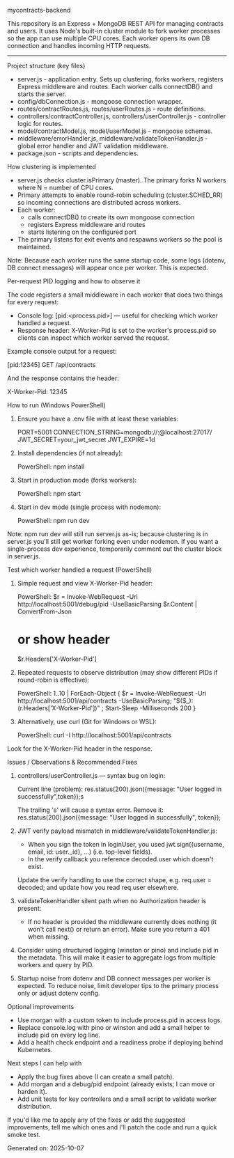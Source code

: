 mycontracts-backend

This repository is an Express + MongoDB REST API for managing contracts and users. It uses Node's built-in cluster module to fork worker processes so the app can use multiple CPU cores. Each worker opens its own DB connection and handles incoming HTTP requests.

---

Project structure (key files)

- server.js - application entry. Sets up clustering, forks workers, registers Express middleware and routes. Each worker calls connectDB() and starts the server.
- config/dbConnection.js - mongoose connection wrapper.
- routes/contractRoutes.js, routes/userRoutes.js - route definitions.
- controllers/contractController.js, controllers/userController.js - controller logic for routes.
- model/contractModel.js, model/userModel.js - mongoose schemas.
- middleware/errorHandler.js, middleware/validateTokenHandler.js - global error handler and JWT validation middleware.
- package.json - scripts and dependencies.

How clustering is implemented

- server.js checks cluster.isPrimary (master). The primary forks N workers where N = number of CPU cores.
- Primary attempts to enable round-robin scheduling (cluster.SCHED_RR) so incoming connections are distributed across workers.
- Each worker:
  - calls connectDB() to create its own mongoose connection
  - registers Express middleware and routes
  - starts listening on the configured port
- The primary listens for exit events and respawns workers so the pool is maintained.

Note: Because each worker runs the same startup code, some logs (dotenv, DB connect messages) will appear once per worker. This is expected.

Per-request PID logging and how to observe it

The code registers a small middleware in each worker that does two things for every request:

- Console log: [pid:<process.pid>] <METHOD> <URL> — useful for checking which worker handled a request.
- Response header: X-Worker-Pid is set to the worker's process.pid so clients can inspect which worker served the request.

Example console output for a request:

[pid:12345] GET /api/contracts

And the response contains the header:

X-Worker-Pid: 12345

How to run (Windows PowerShell)

1) Ensure you have a .env file with at least these variables:

    PORT=5001
    CONNECTION_STRING=mongodb://<user>:<pass>@localhost:27017/<dbname>
    JWT_SECRET=your_jwt_secret
    JWT_EXPIRE=1d

2) Install dependencies (if not already):

    PowerShell: npm install

3) Start in production mode (forks workers):

    PowerShell: npm start

4) Start in dev mode (single process with nodemon):

    PowerShell: npm run dev

Note: npm run dev will still run server.js as-is; because clustering is in server.js you'll still get worker forking even under nodemon. If you want a single-process dev experience, temporarily comment out the cluster block in server.js.

Test which worker handled a request (PowerShell)

1) Simple request and view X-Worker-Pid header:

    PowerShell:
    $r = Invoke-WebRequest -Uri http://localhost:5001/debug/pid -UseBasicParsing
    $r.Content | ConvertFrom-Json
    # or show header
    $r.Headers['X-Worker-Pid']

2) Repeated requests to observe distribution (may show different PIDs if round-robin is effective):

    PowerShell:
    1..10 | ForEach-Object { $r = Invoke-WebRequest -Uri http://localhost:5001/api/contracts -UseBasicParsing; "$($_): $($r.Headers['X-Worker-Pid'])" ; Start-Sleep -Milliseconds 200 }

3) Alternatively, use curl (Git for Windows or WSL):

    PowerShell: curl -I http://localhost:5001/api/contracts

Look for the X-Worker-Pid header in the response.

Issues / Observations & Recommended Fixes

1) controllers/userController.js — syntax bug on login:

   Current line (problem):
   res.status(200).json({message: "User logged in successfully",token});s

   The trailing 's' will cause a syntax error. Remove it:
   res.status(200).json({message: "User logged in successfully", token});

2) JWT verify payload mismatch in middleware/validateTokenHandler.js:

   - When you sign the token in loginUser, you used jwt.sign({username, email, id: user._id}, ...) (i.e. top-level fields).
   - In the verify callback you reference decoded.user which doesn't exist.

   Update the verify handling to use the correct shape, e.g. req.user = decoded; and update how you read req.user elsewhere.

3) validateTokenHandler silent path when no Authorization header is present:

   - If no header is provided the middleware currently does nothing (it won't call next() or return an error). Make sure you return a 401 when missing.

4) Consider using structured logging (winston or pino) and include pid in the metadata. This will make it easier to aggregate logs from multiple workers and query by PID.

5) Startup noise from dotenv and DB connect messages per worker is expected. To reduce noise, limit developer tips to the primary process only or adjust dotenv config.

Optional improvements

- Use morgan with a custom token to include process.pid in access logs.
- Replace console.log with pino or winston and add a small helper to include pid on every log line.
- Add a health check endpoint and a readiness probe if deploying behind Kubernetes.

Next steps I can help with

- Apply the bug fixes above (I can create a small patch).
- Add morgan and a debug/pid endpoint (already exists; I can move or harden it).
- Add unit tests for key controllers and a small script to validate worker distribution.

If you'd like me to apply any of the fixes or add the suggested improvements, tell me which ones and I'll patch the code and run a quick smoke test.

Generated on: 2025-10-07
